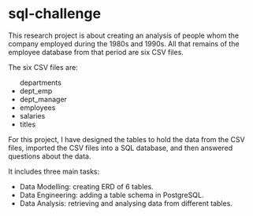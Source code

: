 # sql-challenge

This research project is about creating an analysis of people whom the company employed during the 1980s and 1990s. All that remains of the employee database from that period are six CSV files.

The six CSV files are:
<ul>
  departments 
  <li>dept_emp 
<li>dept_manager 
<li>employees 
<li>salaries 
<li>titles
</ul>

For this project, I have designed the tables to hold the data from the CSV files, imported the CSV files into a SQL database, and then answered questions about the data. 

It includes three main tasks:
- Data Modelling: creating ERD of 6 tables.
- Data Engineering: adding a table schema in PostgreSQL.
- Data Analysis: retrieving and analysing data from different tables.



